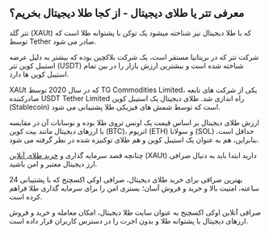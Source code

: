 

## معرفی تتر یا طلای دیجیتال - از کجا طلا دیجیتال بخریم؟

تتر گلد (XAUt) که با طلا دیجیتال نیز شناخته میشود یک توکن با پشتوانه طلا است که توسط Tether صادر می شود.

شرکت تتر که در بریتانیا مستقر است، یک شرکت بلاکچین بوده که بیشتر به دلیل عرضه استیبل کوین تتر (USDT) شناخته شده است و بیشترین ارزش بازار را در بین تمام استیبل کوین ها دارد.


XAUt که در سال 2020 توسط TG Commodities Limited، یکی از شرکت های تابعه صادرکننده USDT Tether Limited راه اندازی شد. طلای دیجیتال یک استیبل کوین (Stablecoin) است که توسط شمش ​​های فیزیکی طلا پشتیبانی می شود.

ارزش طلای دیجیتال بر اساس قیمت یک اونس تروی طلا بوده و نوسانات آن در مقایسه با ارزهای دیجیتال مانند بیت کوین (BTC)، اتریوم (ETH) و سولانا (SOL) حداقل است. بنابراین، هم به عنوان یک استیبل کوین و هم طلای توکنیزه شده در نظر گرفته می شود.


چنانچه قصد سرمایه گذاری و [خرید طلای آنلاین](https://ok-ex.io/buy-and-sell/XAUT/) (XAUt) دارید ابتدا باید به دنبال صرافی ارز دیجیتال معتبر و امن باشید.


بهترین صرافی برای خرید طلای دیجیتال، صرافی اوکی اکسچنج که با پشتیبانی 24 ساعته، امنیت بالا و خرید و فروش آسان؛ بستری امن را برای سرمایه گذاری طلا فراهم کرده است.


صرافی آنلاین اوکی اکسچنج به عنوان سایت طلا دیجیتال، امکان معامله و خرید و فروش ارزهای دیجیتال با پشتوانه طلا و بدون اجرت را در دسترس کاربران قرار داده است.
